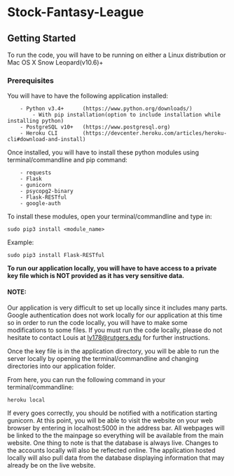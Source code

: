 # Stock-Fantasy-League

## Getting Started
To run the code, you will have to be running on either a Linux distribution or Mac OS X Snow Leopard(v10.6)+

### Prerequisites
You will have to have the following application installed:
```
	- Python v3.4+ 		(https://www.python.org/downloads/)
		- With pip installation(option to include installation while installing python)
	- PostgreSQL v10+ 	(https://www.postgresql.org)
	- Heroku CLI		(https://devcenter.heroku.com/articles/heroku-cli#download-and-install)
```
Once installed, you will have to install these python modules using terminal/commandline and pip command:
```
	- requests
	- Flask
	- gunicorn
	- psycopg2-binary
	- Flask-RESTful
	- google-auth
```
To install these modules, open your terminal/commandline and type in:
```
sudo pip3 install <module_name>
```
Example: 
```
sudo pip3 install Flask-RESTful
```
**To run our application locally, you will have to have access to a private key file which is NOT provided as it has very sensitive data.**

#### NOTE: 
Our application is very difficult to set up locally since it includes many parts. Google authentication does not work locally for our application at this time so in order to run the code locally, you will have to make some modifications to some files. If you must run the code locally, please do not hesitate to contact Louis at ly178@rutgers.edu for further instructions. 

Once the key file is in the application directory, you will be able to run the server locally by opening the terminal/commandline and changing directories into our application folder. 

From here, you can run the following command in your terminal/commandline:
```
heroku local
```

If every goes correctly, you should be notified with a notification starting gunicorn. At this point, you will be able to visit the website on your web browser by entering in localhost:5000 in the address bar. All webpages will be linked to the the mainpage so everything will be available from the main website. One thing to note is that the database is always live. Changes to the accounts locally will also be reflected online. The application hosted locally will also pull data from the database displaying information that may already be on the live website.
